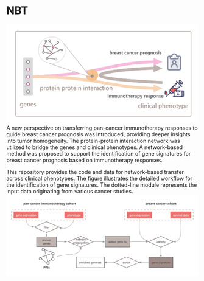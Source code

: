 # NBT
![graphical abstract](./image/Graphical_abstract.jpg)
A new perspective on transferring pan-cancer immunotherapy responses to guide breast cancer prognosis was introduced, providing deeper insights into tumor homogeneity. The protein-protein interaction network was utilized to bridge the genes and clinical phenotypes. A network-based method was proposed to support the identification of gene signatures for breast cancer prognosis based on immunotherapy responses. 

This repository provides the code and data for network-based transfer across clinical phenotypes. The figure illustrates the detailed workflow for the identification of gene signatures. The dotted-line module represents the input data originating from various cancer studies.
![workflow](./image/workflow.jpg)

